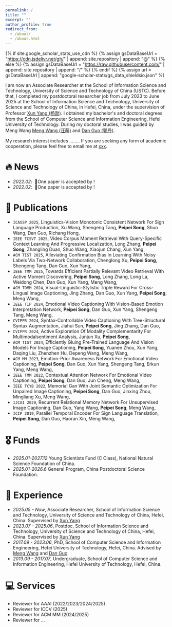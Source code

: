 ```yaml
---
permalink: /
title: ""
excerpt: ""
author_profile: true
redirect_from: 
  - /about/
  - /about.html
---
```


{% if site.google_scholar_stats_use_cdn %}
{% assign gsDataBaseUrl = "https://cdn.jsdelivr.net/gh/" | append: site.repository | append: "@" %}
{% else %}
{% assign gsDataBaseUrl = "https://raw.githubusercontent.com/" | append: site.repository | append: "/" %}
{% endif %}
{% assign url = gsDataBaseUrl | append: "google-scholar-stats/gs_data_shieldsio.json" %}

<span class='anchor' id='about-me'></span>

I am now an Associate Researcher at the School of Information Science and Technology, University of Science and Technology of China (USTC). Before that, I completed my postdoctoral researcher job from July 2023 to June 2025 at the School of Information Science and Technology, University of Science and Technology of China, in Hefei, China, under the supervision of Professor [Xun Yang (杨勋)](https://faculty.ustc.edu.cn/yangxun/en/index.htm). I obtained my bachelor's and doctoral degrees from the School of Computer Science and Information Engineering, Hefei University of Technology. During my doctoral studies, I was guided by Meng Wang [Meng Wang (汪萌)](https://scholar.google.com/citations?user=rHagaaIAAAAJ) and [Dan Guo (郭丹)](https://scholar.google.com/citations?user=DsEONuMAAAAJ). 

My research interest includes ........  If you are seeking any form of academic cooperation, please feel free to email me at [xxx](mailto:beta.songpp@gmail.com).


# 🔥 News
- *2022.02*: &nbsp;🎉One paper is accepted by !
- *2022.02*: &nbsp;🎉One paper is accepted by !

# 📝 Publications 

- ``ICASSP 2025``, Linguistics-Vision Monotonic Consistent Network For Sign Language Production, Xu Wang, Shengeng Tang, **Peipei Song**, Shuo Wang, Dan Guo, Richang Hong, 
- ``IEEE TCSVT 2025``, Video Corpus Moment Retrieval With Query-Specific Context Learning And Progressive Localization, Long Zhang, **Peipei Song**, Zhangling Duan, Shuo Wang, Xiaojun Chang, Xun Yang, 
- ``ACM TIST 2025``, Alleviating Confirmation Bias In Learning With Noisy Labels Via Two-Network Collaboration, Chenglong Xu, **Peipei Song**, Shengeng Tang, Dan Guo, Xun Yang, 
- ``IEEE TMM 2025``, Towards Efficient Partially Relevant Video Retrieval With Active Moment Discovering, **Peipei Song**, Long Zhang, Long La, Weidong Chen, Dan Guo, Xun Yang, Meng Wang, 
- ``ACM TOMM 2024``, Visual-Linguistic-Stylistic Triple Reward For Cross-Lingual Image Captioning, Jing Zhang, Dan Guo, Xun Yang, **Peipei Song**, Meng Wang, 
- ``IEEE TIP 2024``, Emotional Video Captioning With Vision-Based Emotion Interpretation Network, **Peipei Song**, Dan Guo, Xun Yang, Shengeng Tang, Meng Wang, 
- ``CVIPPR 2024``, Syntax-Controllable Video Captioning With Tree-Structural Syntax Augmentation, Jiahui Sun, **Peipei Song**, Jing Zhang, Dan Guo, 
- ``CVIPPR 2024``, Active Exploration Of Modality Complementarity For Multimodalsentiment Analysis, Junjun Xu, **Peipei Song**, 
- ``ACM TIST 2024``, Efficiently Gluing Pre-Trained Language And Vision Models For Image Captioning, **Peipei Song**, Yuanen Zhou, Xun Yang, Daqing Liu, Zhenzhen Hu, Depeng Wang, Meng Wang, 
- ``ACM MM 2023``, Emotion-Prior Awareness Network For Emotional Video Captioning, **Peipei Song**, Dan Guo, Xun Yang, Shengeng Tang, Erkun Yang, Meng Wang, 
- ``IEEE TMM 2022``, Contextual Attention Network For Emotional Video Captioning, **Peipei Song**, Dan Guo, Jun Cheng, Meng Wang, 
- ``IEEE TCYB 2022``, Memorial Gan With Joint Semantic Optimization For Unpaired Image Captioning, **Peipei Song**, Dan Guo, Jinxing Zhou, Mingliang Xu, Meng Wang, 
- ``IJCAI 2020``, Recurrent Relational Memory Network For Unsupervised Image Captioning, Dan Guo, Yang Wang, **Peipei Song**, Meng Wang, 
- ``ICIP 2019``, Parallel Temporal Encoder For Sign Language Translation, **Peipei Song**, Dan Guo, Haoran Xin, Meng Wang,


# 🎖 Funds
- *2025.01-2027.12* Young Scientists Fund (C Class), National Natural Science Foundation of China.
- *2025.01-2026.6* General Program, China Postdoctoral Science Foundation. 

# 📖 Experience
- *2025.05 - Now*, Associate Researcher, School of Information Science and Technology, University of Science and Technology of China, Hefei, China. Supervised by [Xun Yang](https://faculty.ustc.edu.cn/yangxun/en/index.htm)
- *2023.07 - 2025.06*, Postdoc, School of Information Science and Technology, University of Science and Technology of China, Hefei, China. Supervised by [Xun Yang](https://faculty.ustc.edu.cn/yangxun/en/index.htm)
- *2017.09 - 2023.06*, PhD, School of Computer Science and Information Engineering, Hefei University of Technology, Hefei, China. Advised by [Meng Wang](https://scholar.google.com/citations?user=rHagaaIAAAAJ) and [Dan Guo](https://scholar.google.com/citations?user=DsEONuMAAAAJ)
- *2013.09 - 2017.07*, Undergraduate, School of Computer Science and Information Engineering, Hefei University of Technology, Hefei, China.

# 💻 Services  
- Reviewer for AAAI (2022/2023/2024/2025)
- Reviewer for ICCV (2025)
- Reviewer for ACM MM (2024/2025)
- Reviewer for ...



